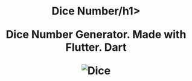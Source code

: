  <h1 align="center">Dice Number/h1>
<p align="center">Dice Number Generator. Made with Flutter. Dart</p>
<p align="center">

![Dice](https://user-images.githubusercontent.com/44578997/113497461-a25d7480-952e-11eb-9e2a-713cd0acb19e.png)
